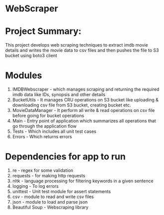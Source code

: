 # WebScraper

# Project Summary:
This project develops web scraping techniques to extract imdb movie details and writes the movie data to csv files and then pushes the file to S3 bucket using boto3 client

# Modules
1. IMDBWebscraper - which manages scraping and returning the required imdb data like IDs, synopsis and other details 
2. BucketUtils - It manages CRU operations on S3 bucket like uploading & downloading csv file from S3 bucket, creating bucket etc.
3. MovieDataManager - It perform all write & read operations on csv file before going for bucket operations
4. Main - Entry point of application which summarizes all operations that go through the application flow
5. Tests - Which includes all unit test cases
6. Errors - Which returns errors

# Dependencies for app to run
1. re - regex for some validation
2. requests - for making http requests
3. nltk - language processing for filtering keywords in a given sentence
4. logging - To log errors
5. unittest - Unit test module for assert statements
6. csv - module to read and write csv files
7. json - module to load and parse json
8. Beautiful Soup - Webscraping library
